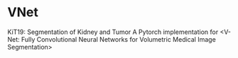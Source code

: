 # VNet
KiT19: Segmentation of Kidney and Tumor A Pytorch implementation for &lt;V-Net: Fully Convolutional Neural Networks for Volumetric Medical Image Segmentation>
